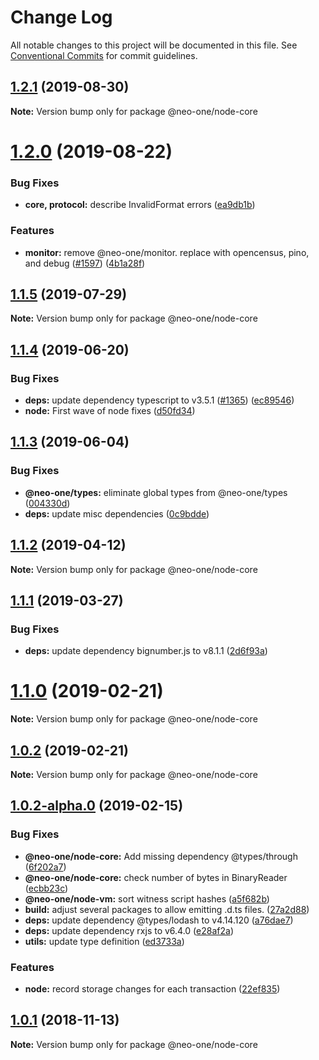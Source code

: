 # Change Log

All notable changes to this project will be documented in this file.
See [Conventional Commits](https://conventionalcommits.org) for commit guidelines.

## [1.2.1](https://github.com/neo-one-suite/neo-one/compare/@neo-one/node-core@1.2.0...@neo-one/node-core@1.2.1) (2019-08-30)

**Note:** Version bump only for package @neo-one/node-core





# [1.2.0](https://github.com/neo-one-suite/neo-one/compare/@neo-one/node-core@1.1.5...@neo-one/node-core@1.2.0) (2019-08-22)


### Bug Fixes

* **core, protocol:** describe InvalidFormat errors ([ea9db1b](https://github.com/neo-one-suite/neo-one/commit/ea9db1b))


### Features

* **monitor:** remove @neo-one/monitor. replace with opencensus, pino, and debug ([#1597](https://github.com/neo-one-suite/neo-one/issues/1597)) ([4b1a28f](https://github.com/neo-one-suite/neo-one/commit/4b1a28f))





## [1.1.5](https://github.com/neo-one-suite/neo-one/compare/@neo-one/node-core@1.1.4...@neo-one/node-core@1.1.5) (2019-07-29)

**Note:** Version bump only for package @neo-one/node-core





## [1.1.4](https://github.com/neo-one-suite/neo-one/compare/@neo-one/node-core@1.1.3...@neo-one/node-core@1.1.4) (2019-06-20)


### Bug Fixes

* **deps:** update dependency typescript to v3.5.1 ([#1365](https://github.com/neo-one-suite/neo-one/issues/1365)) ([ec89546](https://github.com/neo-one-suite/neo-one/commit/ec89546))
* **node:** First wave of node fixes ([d50fd34](https://github.com/neo-one-suite/neo-one/commit/d50fd34))





## [1.1.3](https://github.com/neo-one-suite/neo-one/compare/@neo-one/node-core@1.1.2...@neo-one/node-core@1.1.3) (2019-06-04)


### Bug Fixes

* **@neo-one/types:** eliminate global types from @neo-one/types ([004330d](https://github.com/neo-one-suite/neo-one/commit/004330d))
* **deps:** update misc dependencies ([0c9bdde](https://github.com/neo-one-suite/neo-one/commit/0c9bdde))





## [1.1.2](https://github.com/neo-one-suite/neo-one/compare/@neo-one/node-core@1.1.1...@neo-one/node-core@1.1.2) (2019-04-12)

**Note:** Version bump only for package @neo-one/node-core





## [1.1.1](https://github.com/neo-one-suite/neo-one/compare/@neo-one/node-core@1.1.0...@neo-one/node-core@1.1.1) (2019-03-27)


### Bug Fixes

* **deps:** update dependency bignumber.js to v8.1.1 ([2d6f93a](https://github.com/neo-one-suite/neo-one/commit/2d6f93a))





# [1.1.0](https://github.com/neo-one-suite/neo-one/compare/@neo-one/node-core@1.0.2...@neo-one/node-core@1.1.0) (2019-02-21)

**Note:** Version bump only for package @neo-one/node-core





## [1.0.2](https://github.com/neo-one-suite/neo-one/compare/@neo-one/node-core@1.0.2-alpha.0...@neo-one/node-core@1.0.2) (2019-02-21)

**Note:** Version bump only for package @neo-one/node-core





## [1.0.2-alpha.0](https://github.com/neo-one-suite/neo-one/compare/@neo-one/node-core@1.0.1...@neo-one/node-core@1.0.2-alpha.0) (2019-02-15)


### Bug Fixes

* **@neo-one/node-core:** Add missing dependency @types/through ([6f202a7](https://github.com/neo-one-suite/neo-one/commit/6f202a7))
* **@neo-one/node-core:** check number of bytes in BinaryReader ([ecbb23c](https://github.com/neo-one-suite/neo-one/commit/ecbb23c))
* **@neo-one/node-vm:** sort witness script hashes ([a5f682b](https://github.com/neo-one-suite/neo-one/commit/a5f682b))
* **build:** adjust several packages to allow emitting .d.ts files. ([27a2d88](https://github.com/neo-one-suite/neo-one/commit/27a2d88))
* **deps:** update dependency @types/lodash to v4.14.120 ([a76dae7](https://github.com/neo-one-suite/neo-one/commit/a76dae7))
* **deps:** update dependency rxjs to v6.4.0 ([e28af2a](https://github.com/neo-one-suite/neo-one/commit/e28af2a))
* **utils:** update type definition ([ed3733a](https://github.com/neo-one-suite/neo-one/commit/ed3733a))


### Features

* **node:** record storage changes for each transaction ([22ef835](https://github.com/neo-one-suite/neo-one/commit/22ef835))





## [1.0.1](https://github.com/neo-one-suite/neo-one/compare/@neo-one/node-core@1.0.0...@neo-one/node-core@1.0.1) (2018-11-13)

**Note:** Version bump only for package @neo-one/node-core
